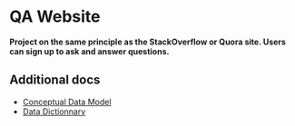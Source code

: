# QA Website
**Project on the same principle as the StackOverflow or Quora site. Users can sign up to ask and answer questions.**

## Additional docs

* [Conceptual Data Model](docs/MCD.md)
* [Data Dictionnary](docs/DD.md)